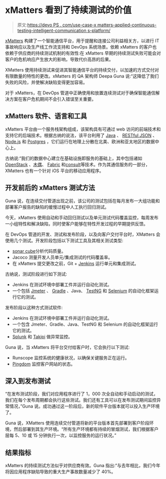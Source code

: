 # xMatters 看到了持续测试的价值

> 原文:[https://devo PS . com/use-case-x matters-applied-continuous-testing-intelligent-communication s-platform/](https://devops.com/use-case-xmatters-applies-continuous-testing-intelligent-communications-platform/)

[xMatters](https://www.xmatters.com/) 构建了一个智能通信平台，用于提醒和连接公司利益相关方，以进行 IT 事故响应以及生产线工作流支持和 DevOps 系统场景。依赖 xMatters 的客户也依赖于供应商的持续测试机制的有效性:在 xMatters 早期的持续测试失败可能会对客户的危机响应产生放大的影响，导致代价高昂的后果。

XMatters 使用持续测试来促进其智能通信平台的持续交付，以加速的方式交付对有限数量的特性的更改。xMatters 的 QA 架构师 Deepa Guna 说:“这降低了我们失败的风险，并使解决缺陷变得更加容易。

对于 xMatters，在 DevOps 管道中正确使用和放置连续测试对于确保智能通信解决方案在客户危机期间不会引入错误至关重要。

## xMatters 软件、语言和工具

xMatters 平台由一个服务栈架构组成，该架构具有可通过 web 访问的前端技术和支持它的后端技术。根据古纳的说法，该平台利用了 [Java](https://java.com/) 、 [RESTful JSON](http://bitworking.org/news/restful_json) 、 [Node.js](https://nodejs.org/en/) 和 [Postgres](https://hub.docker.com/_/postgres/) ，它们运行在地理上分散在北美、欧洲和亚太地区的数据中心上。

古纳说:“我们的数据中心建立在基础设施即服务的基础上，其中包括诸如 [OpenStack](https://www.openstack.org/) 、[木偶](https://puppet.com/)、 [Fabric](https://get.fabric.io/) 和[consult](https://www.consul.io/)等技术。作为其通信服务的一部分，XMatters 也有一个针对 iOS 平台的移动应用程序。

## 开发前后的 xMatters 测试方法

Guna 说，在连续交付管道出现之前，该公司的测试包括在每月发布一大组功能和部署客户报告的缺陷的缓慢过程中人工执行回归测试。

今天，xMatters 使用自动和手动回归测试以及单元测试代码覆盖监控，每周发布一小组特性和解决缺陷，同时使客户能够在特性开发过程的早期提供反馈。

在 DevOps 管道的开发、测试和发布阶段，以及向客户交付平台时，XMatters 会使用几个测试。开发阶段包括以下测试工具及其相关测试类型:

*   [sonar cube](https://www.sonarqube.org/)分析代码质量。
*   Jacoco 测量开发人员单元/集成测试的代码覆盖率。
*   在 xMatters 提交更改之前，Git + [Jenkins](https://jenkins.io/) 运行单元和集成测试。

古纳说，测试阶段进行如下测试:

*   Jenkins 在测试环境中部署工件并运行自动化测试。
*   一个包括 [Jmeter](https://jmeter.apache.org/) 、 [Gradle](https://gradle.org/) 、Java、 [TestNG](http://testng.org/doc/index.html) 和 [Selenium](http://www.seleniumhq.org/) 的自动化框架运行它的测试。

发布阶段以这种方式测试软件:

*   Jenkins 在测试环境中部署工件并运行自动化测试。
*   一个包含 Jmeter、Gradle、Java、TestNG 和 Selenium 的自动化框架运行它的测试。
*   [Splunk](http://www.splunk.com/) 和 [Takipi](https://www.takipi.com/) 做异常监控。

Guna 说，当 xMatters 将平台交付给客户时，它会执行以下测试:

*   Runscope 监控系统的健康状况，以确保关键服务正在运行。
*   [Pingdom](https://www.pingdom.com/) 监控客户网站的状态。

## 深入到发布测试

“在发布测试阶段，我们对应用程序进行了 1，000 次全自动和手动启动的测试，我们在每个发布周期都会执行这些测试。我们还有工具可以在发布测试期间监控异常情况，”Guna 说。成功通过这一阶段后，新的软件平台版本就可以投入生产环境了。

Guna 说，XMatters 使用连续交付管道将新的平台版本首先部署到客户阶段环境，然后部署到其生产环境。“所有生产环境都有持续的冒烟测试，我们根据客户层每 5、10 或 15 分钟执行一次，以监控服务的运行状况。”

## 结果指标

xMatters 的持续测试方法似乎对供应商有效。Guna 指出:“与去年相比，我们今年将因应用程序缺陷导致的重大生产事故数量减少了 40%。